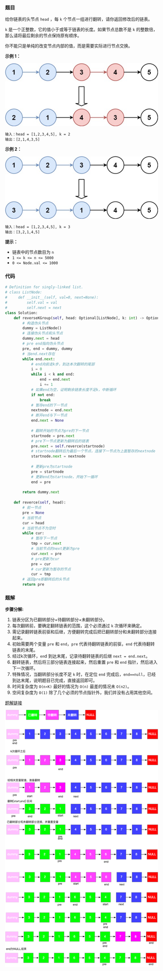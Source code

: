 ### 题目

给你链表的头节点 `head` ，每 `k` 个节点一组进行翻转，请你返回修改后的链表。

`k` 是一个正整数，它的值小于或等于链表的长度。如果节点总数不是 `k` 的整数倍，那么请将最后剩余的节点保持原有顺序。

你不能只是单纯的改变节点内部的值，而是需要实际进行节点交换。
 

**示例 1：**

![示例1](./images/25-1.jpg)

```
输入：head = [1,2,3,4,5], k = 2
输出：[2,1,4,3,5]
```

**示例 2：**

![示例2](./images/25-2.jpg)

```
输入：head = [1,2,3,4,5], k = 3
输出：[3,2,1,4,5]
```

**提示：**

- 链表中的节点数目为 `n`
- `1 <= k <= n <= 5000`
- `0 <= Node.val <= 1000`

### 代码

```python
# Definition for singly-linked list.
# class ListNode:
#     def __init__(self, val=0, next=None):
#         self.val = val
#         self.next = next
class Solution:
    def reverseKGroup(self, head: Optional[ListNode], k: int) -> Optional[ListNode]:
        # 构造伪头节点
        dummy = ListNode()
        # 连接伪头节点和头节点
        dummy.next = head
        # pre end指向伪头节点
        pre, end = dummy, dummy
        # 当end.next存在
        while end.next:
            # end向前走k步，到达本次翻转的尾部
            i = 0
            while i < k and end:
                end = end.next
                i += 1
            # 如果end为空，证明剩余链表长度不足k，中断循环
            if not end:
                break
            # 暂存end的下一节点
            nextnode = end.next
            # 断开end与下一节点
            end.next = None

            # 翻转开始的节点为pre的下一节点
            startnode = pre.next
            # pre下一节点更新为翻转后的链表
            pre.next = self.reverce(startnode)
            # startnode翻转后为最后一个节点，连接下一节点为上面暂存的nextnode
            startnode.next = nextnode

            # 更新pre为startnode
            pre = startnode
            # 更新end为startnode，开始下一循环
            end = pre

        return dummy.next
    
    def reverce(self, head):
        # 前一节点
        pre = None
        # 当前节点
        cur = head
        # 当前节点不为空时
        while cur:
            # 暂存下一节点
            tmp = cur.next
            # 当前节点的next更新为pre
            cur.next = pre
            # pre更新为cur
            pre = cur
            # cur更新为暂存的节点
            cur = tmp
        # 返回pre即翻转后的头节点
        return pre
```

### 题解

**步骤分解:**

1. 链表分区为已翻转部分+待翻转部分+未翻转部分。
2. 每次翻转前，要确定翻转链表的范围，这个必须通过 `k` 次循环来确定。
3. 需记录翻转链表前驱和后继，方便翻转完成后把已翻转部分和未翻转部分连接起来。
4. 初始需要两个变量 `pre` 和 `end`，`pre` 代表待翻转链表的前驱，`end` 代表待翻转链表的末尾。
5. 经过k次循环，`en`d 到达末尾，记录待翻转链表的后继 `next = end.next`。
6. 翻转链表，然后将三部分链表连接起来，然后重置 `pre` 和 `end` 指针，然后进入下一次循环。
7. 特殊情况，当翻转部分长度不足 `k` 时，在定位 `end` 完成后，`end==null`，已经到达末尾，说明题目已完成，直接返回即可。
8. 时间复杂度为 `O(n∗K)` 最好的情况为 `O(n)` 最差的情况未 `O(n2)`。
9. 空间复杂度为 `O(1)` 除了几个必须的节点指针外，我们并没有占用其他空间。

[题解链接](https://leetcode.cn/problems/reverse-nodes-in-k-group/solutions/10416/tu-jie-kge-yi-zu-fan-zhuan-lian-biao-by-user7208t/)

![题解](./images/25-3.png)
